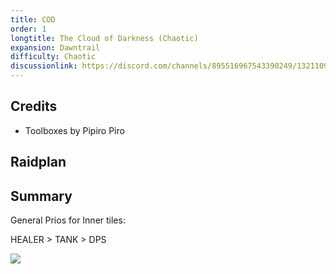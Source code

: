 ```yaml
---
title: COD
order: 1
longtitle: The Cloud of Darkness (Chaotic)
expansion: Dawntrail
difficulty: Chaotic
discussionlink: https://discord.com/channels/895516967543390249/1321109667644182653
---
```


## Credits

- Toolboxes by Pipiro Piro

## Raidplan

<Action title='Cloud of Darkness (Chaotic)' color='purple' href='https://raidplan.io/plan/fs0XZrkKO_SHQ-z3' />

## Summary

General Prios for Inner tiles:

HEALER > TANK > DPS

![](/images/codtrafficrules.webp)